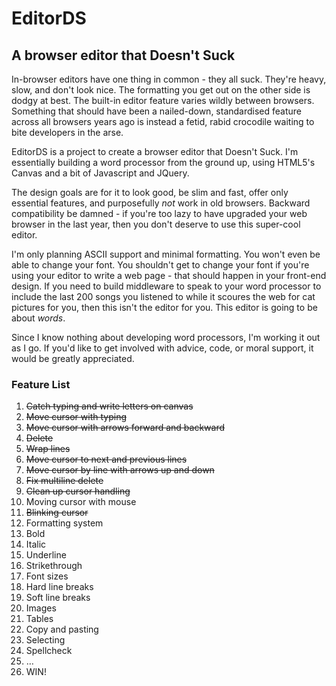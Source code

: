 # EditorDS

## A browser editor that Doesn't Suck

In-browser editors have one thing in common - they all suck. They're heavy, slow, and don't look nice. The formatting you get out on the other side is dodgy at best. The built-in editor feature varies wildly between browsers. Something that should have been a nailed-down, standardised feature across all browsers years ago is instead a fetid, rabid crocodile waiting to bite developers in the arse.

EditorDS is a project to create a browser editor that Doesn't Suck. I'm essentially building a word processor from the ground up, using HTML5's Canvas and a bit of Javascript and JQuery. 

The design goals are for it to look good, be slim and fast, offer only essential features, and purposefully *not* work in old browsers. Backward compatibility be damned - if you're too lazy to have upgraded your web browser in the last year, then you don't deserve to use this super-cool editor. 

I'm only planning ASCII support and minimal formatting. You won't even be able to change your font. You shouldn't get to change your font if you're using your editor to write a web page - that should happen in your front-end design. If you need to build middleware to speak to your word processor to include the last 200 songs you listened to while it scoures the web for cat pictures for you, then this isn't the editor for you. This editor is going to be about *words*.

Since I know nothing about developing word processors, I'm working it out as I go. If you'd like to get involved with advice, code, or moral support, it would be greatly appreciated.

### Feature List

<ol>
    <li><del>Catch typing and write letters on canvas</del></li>
    <li><del>Move cursor with typing</del></li>
    <li><del>Move cursor with arrows forward and backward</del></li>
    <li><del>Delete</del></li>
    <li><del>Wrap lines</del></li>
    <li><del>Move cursor to next and previous lines</del></li>
    <li><del>Move cursor by line with arrows up and down</del></li>
    <li><del>Fix multiline delete</del></li>
    <li><del>Clean up cursor handling</del></li>
    <li>Moving cursor with mouse</li>
    <li><del>Blinking cursor</del></li>
    <li>Formatting system</li>
    <li>Bold</li>
    <li>Italic</li>
    <li>Underline</li>
    <li>Strikethrough</li>
    <li>Font sizes</li>
    <li>Hard line breaks</li>
    <li>Soft line breaks</li>
    <li>Images</li>
    <li>Tables</li>
    <li>Copy and pasting</li>
    <li>Selecting</li>
    <li>Spellcheck</li>
    <li>…</li>
    <li>WIN!</li>
</ol>
